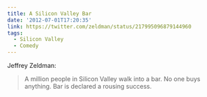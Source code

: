 ```yaml
---
title: A Silicon Valley Bar
date: '2012-07-01T17:20:35'
link: https://twitter.com/zeldman/status/217995096879144960
tags:
  - Silicon Valley
  - Comedy
---
```

Jeffrey Zeldman:

> A million people in Silicon Valley walk into a bar. No one buys anything. Bar is declared a rousing success.
